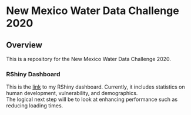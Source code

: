 # New Mexico Water Data Challenge 2020

## Overview
This is a repository for the New Mexico Water Data Challenge 2020.  
  
### RShiny Dashboard
This is the [link](https://westerleyy.shinyapps.io/NM_Shiny/) to my RShiny dashboard. Currently, it includes statistics on human development, vulnerability, and demographics.  
The logical next step will be to look at enhancing performance such as reducing loading times.
